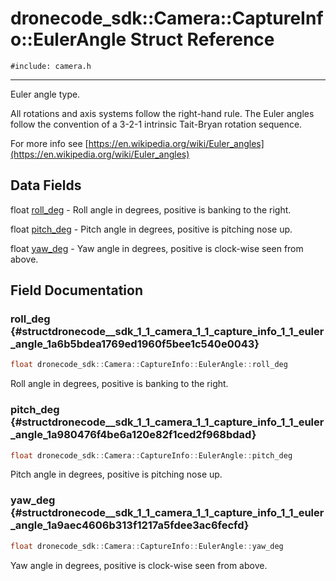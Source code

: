 # dronecode_sdk::Camera::CaptureInfo::EulerAngle Struct Reference
`#include: camera.h`

----


Euler angle type. 


All rotations and axis systems follow the right-hand rule. The Euler angles follow the convention of a 3-2-1 intrinsic Tait-Bryan rotation sequence.


For more info see [https://en.wikipedia.org/wiki/Euler_angles](https://en.wikipedia.org/wiki/Euler_angles) 


## Data Fields


float [roll_deg](#structdronecode__sdk_1_1_camera_1_1_capture_info_1_1_euler_angle_1a6b5bdea1769ed1960f5bee1c540e0043)  - Roll angle in degrees, positive is banking to the right.

float [pitch_deg](#structdronecode__sdk_1_1_camera_1_1_capture_info_1_1_euler_angle_1a980476f4be6a120e82f1ced2f968bdad)  - Pitch angle in degrees, positive is pitching nose up.

float [yaw_deg](#structdronecode__sdk_1_1_camera_1_1_capture_info_1_1_euler_angle_1a9aec4606b313f1217a5fdee3ac6fecfd)  - Yaw angle in degrees, positive is clock-wise seen from above.


## Field Documentation


### roll_deg {#structdronecode__sdk_1_1_camera_1_1_capture_info_1_1_euler_angle_1a6b5bdea1769ed1960f5bee1c540e0043}

```cpp
float dronecode_sdk::Camera::CaptureInfo::EulerAngle::roll_deg
```


Roll angle in degrees, positive is banking to the right.


### pitch_deg {#structdronecode__sdk_1_1_camera_1_1_capture_info_1_1_euler_angle_1a980476f4be6a120e82f1ced2f968bdad}

```cpp
float dronecode_sdk::Camera::CaptureInfo::EulerAngle::pitch_deg
```


Pitch angle in degrees, positive is pitching nose up.


### yaw_deg {#structdronecode__sdk_1_1_camera_1_1_capture_info_1_1_euler_angle_1a9aec4606b313f1217a5fdee3ac6fecfd}

```cpp
float dronecode_sdk::Camera::CaptureInfo::EulerAngle::yaw_deg
```


Yaw angle in degrees, positive is clock-wise seen from above.


